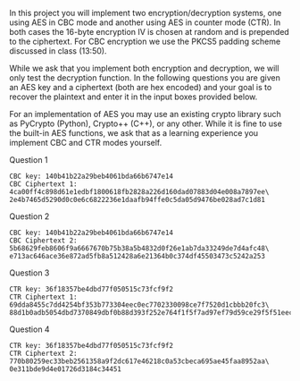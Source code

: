 In this project you will implement two encryption/decryption systems, one using AES in CBC mode and another using AES in counter mode (CTR). In both cases the 16-byte encryption IV is chosen at random and is prepended to the ciphertext. For CBC encryption we use the PKCS5 padding scheme discussed in class (13:50).

While we ask that you implement both encryption and decryption, we will only test the decryption function. In the following questions you are given an AES key and a ciphertext (both are hex encoded) and your goal is to recover the plaintext and enter it in the input boxes provided below.

For an implementation of AES you may use an existing crypto library such as PyCrypto (Python), Crypto++ (C++), or any other. While it is fine to use the built-in AES functions, we ask that as a learning experience you implement CBC and CTR modes yourself.


Question 1

    CBC key: 140b41b22a29beb4061bda66b6747e14
    CBC Ciphertext 1:
    4ca00ff4c898d61e1edbf1800618fb2828a226d160dad07883d04e008a7897ee\
    2e4b7465d5290d0c0e6c6822236e1daafb94ffe0c5da05d9476be028ad7c1d81

Question 2

    CBC key: 140b41b22a29beb4061bda66b6747e14
    CBC Ciphertext 2:
    5b68629feb8606f9a6667670b75b38a5b4832d0f26e1ab7da33249de7d4afc48\
    e713ac646ace36e872ad5fb8a512428a6e21364b0c374df45503473c5242a253

Question 3

    CTR key: 36f18357be4dbd77f050515c73fcf9f2
    CTR Ciphertext 1:
    69dda8455c7dd4254bf353b773304eec0ec7702330098ce7f7520d1cbbb20fc3\
    88d1b0adb5054dbd7370849dbf0b88d393f252e764f1f5f7ad97ef79d59ce29f5f51eeca32eabedd9afa9329

Question 4

    CTR key: 36f18357be4dbd77f050515c73fcf9f2
    CTR Ciphertext 2:
    770b80259ec33beb2561358a9f2dc617e46218c0a53cbeca695ae45faa8952aa\
    0e311bde9d4e01726d3184c34451

